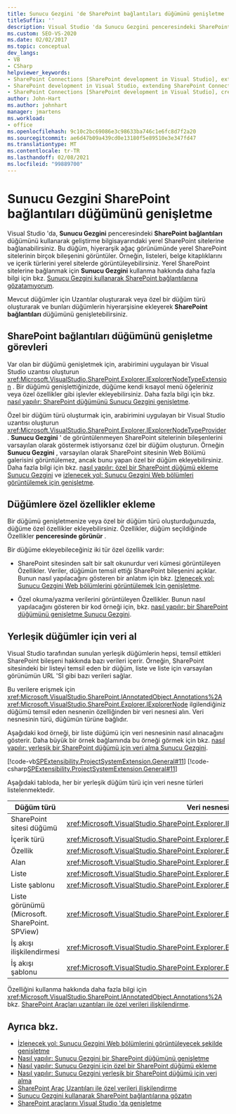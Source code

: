 ```yaml
---
title: Sunucu Gezgini 'de SharePoint bağlantıları düğümünü genişletme | Microsoft Docs
titleSuffix: ''
description: Visual Studio 'da Sunucu Gezgini penceresindeki SharePoint bağlantıları düğümünü genişletin. Düğümlere özel özellikler ekleyin. Yerleşik düğümler için veri alın.
ms.custom: SEO-VS-2020
ms.date: 02/02/2017
ms.topic: conceptual
dev_langs:
- VB
- CSharp
helpviewer_keywords:
- SharePoint Connections [SharePoint development in Visual Studio], extending a node
- SharePoint development in Visual Studio, extending SharePoint Connections node in Server Explorer
- SharePoint Connections [SharePoint development in Visual Studio], creating a new node type
author: John-Hart
ms.author: johnhart
manager: jmartens
ms.workload:
- office
ms.openlocfilehash: 9c10c2bc69086e3c98633ba746c1e6fc8d7f2a20
ms.sourcegitcommit: ae6d47b09a439cd0e13180f5e89510e3e347fd47
ms.translationtype: MT
ms.contentlocale: tr-TR
ms.lasthandoff: 02/08/2021
ms.locfileid: "99889700"
---
```

# <a name="extend-the-sharepoint-connections-node-in-server-explorer"></a>Sunucu Gezgini SharePoint bağlantıları düğümünü genişletme
  Visual Studio 'da, **Sunucu Gezgini** penceresindeki **SharePoint bağlantıları** düğümünü kullanarak geliştirme bilgisayarındaki yerel SharePoint sitelerine bağlanabilirsiniz. Bu düğüm, hiyerarşik ağaç görünümünde yerel SharePoint sitelerinin birçok bileşenini görüntüler. Örneğin, listeleri, belge kitaplıklarını ve içerik türlerini yerel sitelerde görüntüleyebilirsiniz. Yerel SharePoint sitelerine bağlanmak için **Sunucu Gezgini** kullanma hakkında daha fazla bilgi için bkz. [Sunucu Gezgini kullanarak SharePoint bağlantılarına gözatamıyorum](../sharepoint/browsing-sharepoint-connections-using-server-explorer.md).

 Mevcut düğümler için Uzantılar oluşturarak veya özel bir düğüm türü oluşturarak ve bunları düğümlerin hiyerarşisine ekleyerek **SharePoint bağlantıları** düğümünü genişletebilirsiniz.

## <a name="tasks-for-extending-the-sharepoint-connections-node"></a>SharePoint bağlantıları düğümünü genişletme görevleri
 Var olan bir düğümü genişletmek için, arabirimini uygulayan bir Visual Studio uzantısı oluşturun <xref:Microsoft.VisualStudio.SharePoint.Explorer.IExplorerNodeTypeExtension> . Bir düğümü genişlettiğinizde, düğüme kendi kısayol menü öğeleriniz veya özel özellikler gibi işlevler ekleyebilirsiniz. Daha fazla bilgi için bkz. [nasıl yapılır: SharePoint düğümünü Sunucu Gezgini genişletme](../sharepoint/how-to-extend-a-sharepoint-node-in-server-explorer.md).

 Özel bir düğüm türü oluşturmak için, arabirimini uygulayan bir Visual Studio uzantısı oluşturun <xref:Microsoft.VisualStudio.SharePoint.Explorer.IExplorerNodeTypeProvider> . **Sunucu Gezgini** ' de görüntülenmeyen SharePoint sitelerinin bileşenlerini varsayılan olarak göstermek istiyorsanız özel bir düğüm oluşturun. Örneğin **Sunucu Gezgini** , varsayılan olarak SharePoint sitesinin Web Bölümü galerisini görüntülemez, ancak bunu yapan özel bir düğüm ekleyebilirsiniz. Daha fazla bilgi için bkz. [nasıl yapılır: özel bir SharePoint düğümü ekleme Sunucu Gezgini](../sharepoint/how-to-add-a-custom-sharepoint-node-to-server-explorer.md) ve [izlenecek yol: Sunucu Gezgini Web bölümleri görüntülemek için genişletme](../sharepoint/walkthrough-extending-server-explorer-to-display-web-parts.md).

## <a name="add-custom-properties-to-nodes"></a>Düğümlere özel özellikler ekleme
 Bir düğümü genişletmenize veya özel bir düğüm türü oluşturduğunuzda, düğüme özel özellikler ekleyebilirsiniz. Özellikler, düğüm seçildiğinde Özellikler **penceresinde görünür** .

 Bir düğüme ekleyebileceğiniz iki tür özel özellik vardır:

- SharePoint sitesinden salt bir salt okunurdur veri kümesi görüntüleyen Özellikler. Veriler, düğümün temsil ettiği SharePoint bileşenini açıklar. Bunun nasıl yapılacağını gösteren bir anlatım için bkz. [Izlenecek yol: Sunucu Gezgini Web bölümlerini görüntülemek Için genişletme](../sharepoint/walkthrough-extending-server-explorer-to-display-web-parts.md).

- Özel okuma/yazma verilerini görüntüleyen Özellikler. Bunun nasıl yapılacağını gösteren bir kod örneği için, bkz. [nasıl yapılır: bir SharePoint düğümünü genişletme Sunucu Gezgini](../sharepoint/how-to-extend-a-sharepoint-node-in-server-explorer.md).

## <a name="get-data-for-built-in-nodes"></a>Yerleşik düğümler için veri al
 Visual Studio tarafından sunulan yerleşik düğümlerin hepsi, temsil ettikleri SharePoint bileşeni hakkında bazı verileri içerir. Örneğin, SharePoint sitesindeki bir listeyi temsil eden bir düğüm, liste ve liste için varsayılan görünümün URL 'SI gibi bazı verileri sağlar.

 Bu verilere erişmek için <xref:Microsoft.VisualStudio.SharePoint.IAnnotatedObject.Annotations%2A> <xref:Microsoft.VisualStudio.SharePoint.Explorer.IExplorerNode> ilgilendiğiniz düğümü temsil eden nesnenin özelliğinden bir veri nesnesi alın. Veri nesnesinin türü, düğümün türüne bağlıdır.

 Aşağıdaki kod örneği, bir liste düğümü için veri nesnesinin nasıl alınacağını gösterir. Daha büyük bir örnek bağlamında bu örneği görmek için bkz. [nasıl yapılır: yerleşik bir SharePoint düğümü için veri alma Sunucu Gezgini](../sharepoint/how-to-get-data-for-a-built-in-sharepoint-node-in-server-explorer.md).

 [!code-vb[SPExtensibility.ProjectSystemExtension.General#11](../sharepoint/codesnippet/VisualBasic/projectsystemexamples/extension/serverexplorerextensionnodeinfo.vb#11)]
 [!code-csharp[SPExtensibility.ProjectSystemExtension.General#11](../sharepoint/codesnippet/CSharp/projectsystemexamples/extension/serverexplorerextensionnodeinfo.cs#11)]

 Aşağıdaki tabloda, her bir yerleşik düğüm türü için veri nesne türleri listelenmektedir.

|Düğüm türü|Veri nesnesi türü|
|---------------|----------------------|
|SharePoint sitesi düğümü|<xref:Microsoft.VisualStudio.SharePoint.Explorer.IExplorerSiteNodeInfo>|
|İçerik türü|<xref:Microsoft.VisualStudio.SharePoint.Explorer.Extensions.IContentTypeNodeInfo>|
|Özellik|<xref:Microsoft.VisualStudio.SharePoint.Explorer.Extensions.IFeatureNodeInfo>|
|Alan|<xref:Microsoft.VisualStudio.SharePoint.Explorer.Extensions.IFieldNodeInfo>|
|Liste|<xref:Microsoft.VisualStudio.SharePoint.Explorer.Extensions.IListNodeInfo>|
|Liste şablonu|<xref:Microsoft.VisualStudio.SharePoint.Explorer.Extensions.IListTemplateNodeInfo>|
|Liste görünümü (Microsoft. SharePoint. SPView)|<xref:Microsoft.VisualStudio.SharePoint.Explorer.Extensions.IListViewNodeInfo>|
|İş akışı ilişkilendirmesi|<xref:Microsoft.VisualStudio.SharePoint.Explorer.Extensions.IWorkflowAssociationNodeInfo>|
|İş akışı şablonu|<xref:Microsoft.VisualStudio.SharePoint.Explorer.Extensions.IWorkflowTemplateNodeInfo>|

 Özelliğini kullanma hakkında daha fazla bilgi için <xref:Microsoft.VisualStudio.SharePoint.IAnnotatedObject.Annotations%2A> bkz. [SharePoint Araçları uzantıları ile özel verileri ilişkilendirme](../sharepoint/associating-custom-data-with-sharepoint-tools-extensions.md).

## <a name="see-also"></a>Ayrıca bkz.
- [İzlenecek yol: Sunucu Gezgini Web bölümlerini görüntüleyecek şekilde genişletme](../sharepoint/walkthrough-extending-server-explorer-to-display-web-parts.md)
- [Nasıl yapılır: Sunucu Gezgini bir SharePoint düğümünü genişletme](../sharepoint/how-to-extend-a-sharepoint-node-in-server-explorer.md)
- [Nasıl yapılır: Sunucu Gezgini için özel bir SharePoint düğümü ekleme](../sharepoint/how-to-add-a-custom-sharepoint-node-to-server-explorer.md)
- [Nasıl yapılır: Sunucu Gezgini yerleşik bir SharePoint düğümü için veri alma](../sharepoint/how-to-get-data-for-a-built-in-sharepoint-node-in-server-explorer.md)
- [SharePoint Araç Uzantıları ile özel verileri ilişkilendirme](../sharepoint/associating-custom-data-with-sharepoint-tools-extensions.md)
- [Sunucu Gezgini kullanarak SharePoint bağlantılarına gözatın](../sharepoint/browsing-sharepoint-connections-using-server-explorer.md)
- [SharePoint araçlarını Visual Studio 'da genişletme](../sharepoint/extending-the-sharepoint-tools-in-visual-studio.md)
